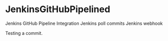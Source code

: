 # JenkinsGitHubPipelined
Jenkins GitHub Pipeline Integration
Jenkins poll commits
Jenkins webhook

Testing a commit.
